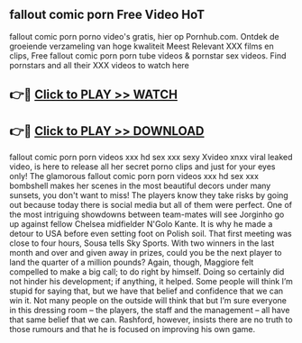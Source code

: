 ## fallout comic porn Free Video HoT 

fallout comic porn porno video's gratis, hier op Pornhub.com. Ontdek de groeiende verzameling van hoge kwaliteit Meest Relevant XXX films en clips,
Free fallout comic porn porn tube videos & pornstar sex videos. Find pornstars and all their XXX videos to watch here


## 👉🔴 [Click to PLAY >> WATCH](http://us.freeplayer.one?title=fallout_comic_porn&ref=16D)

## 👉🔴 [Click to PLAY >> DOWNLOAD](http://us.freeplayer.one?title=fallout_comic_porn&ref=16D)


fallout comic porn porn videos xxx hd sex xxx sexy Xvideo xnxx viral leaked video, is here to release all her secret porno clips and just for your eyes only! The glamorous fallout comic porn porn videos xxx hd sex xxx bombshell makes her scenes in the most beautiful decors under many sunsets, you don't want to miss! The players know they take risks by going out because today there is social media but all of them were perfect. One of the most intriguing showdowns between team-mates will see Jorginho go up against fellow Chelsea midfielder N'Golo Kante. It is why he made a detour to USA before even setting foot on Polish soil. That first meeting was close to four hours, Sousa tells Sky Sports. With two winners in the last month and over and given away in prizes, could you be the next player to land the quarter of a million pounds? Again, though, Maggiore felt compelled to make a big call; to do right by himself. Doing so certainly did not hinder his development; if anything, it helped. Some people will think I’m stupid for saying that, but we have that belief and confidence that we can win it. Not many people on the outside will think that but I’m sure everyone in this dressing room – the players, the staff and the management – all have that same belief that we can. Rashford, however, insists there are no truth to those rumours and that he is focused on improving his own game.